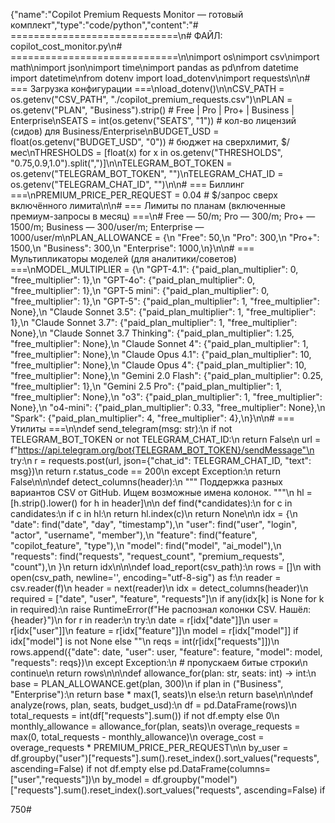 {"name":"Copilot Premium Requests Monitor — готовый комплект","type":"code/python","content":"# =============================\n# ФАЙЛ: copilot_cost_monitor.py\n# =============================\n\nimport os\nimport csv\nimport math\nimport json\nimport time\nimport pandas as pd\nfrom datetime import datetime\nfrom dotenv import load_dotenv\nimport requests\n\n# === Загрузка конфигурации ===\nload_dotenv()\n\nCSV_PATH = os.getenv("CSV_PATH", "./copilot_premium_requests.csv")\nPLAN = os.getenv("PLAN", "Business").strip()  # Free | Pro | Pro+ | Business | Enterprise\nSEATS = int(os.getenv("SEATS", "1"))         # кол-во лицензий (сидов) для Business/Enterprise\nBUDGET_USD = float(os.getenv("BUDGET_USD", "0"))  # бюджет на сверхлимит, $/мес\nTHRESHOLDS = [float(x) for x in os.getenv("THRESHOLDS", "0.75,0.9,1.0").split(",")]\n\nTELEGRAM_BOT_TOKEN = os.getenv("TELEGRAM_BOT_TOKEN", "")\nTELEGRAM_CHAT_ID = os.getenv("TELEGRAM_CHAT_ID", "")\n\n# === Биллинг ===\nPREMIUM_PRICE_PER_REQUEST = 0.04  # $/запрос сверх включённого лимита\n\n# === Лимиты по планам (включенные премиум-запросы в месяц) ===\n# Free — 50/m; Pro — 300/m; Pro+ — 1500/m; Business — 300/user/m; Enterprise — 1000/user/m\nPLAN_ALLOWANCE = {\n    "Free": 50,\n    "Pro": 300,\n    "Pro+": 1500,\n    "Business": 300,\n    "Enterprise": 1000,\n}\n\n# === Мультипликаторы моделей (для аналитики/советов) ===\nMODEL_MULTIPLIER = {\n    "GPT-4.1": {"paid_plan_multiplier": 0, "free_multiplier": 1},\n    "GPT-4o": {"paid_plan_multiplier": 0, "free_multiplier": 1},\n    "GPT-5 mini": {"paid_plan_multiplier": 0, "free_multiplier": 1},\n    "GPT-5": {"paid_plan_multiplier": 1, "free_multiplier": None},\n    "Claude Sonnet 3.5": {"paid_plan_multiplier": 1, "free_multiplier": 1},\n    "Claude Sonnet 3.7": {"paid_plan_multiplier": 1, "free_multiplier": None},\n    "Claude Sonnet 3.7 Thinking": {"paid_plan_multiplier": 1.25, "free_multiplier": None},\n    "Claude Sonnet 4": {"paid_plan_multiplier": 1, "free_multiplier": None},\n    "Claude Opus 4.1": {"paid_plan_multiplier": 10, "free_multiplier": None},\n    "Claude Opus 4": {"paid_plan_multiplier": 10, "free_multiplier": None},\n    "Gemini 2.0 Flash": {"paid_plan_multiplier": 0.25, "free_multiplier": 1},\n    "Gemini 2.5 Pro": {"paid_plan_multiplier": 1, "free_multiplier": None},\n    "o3": {"paid_plan_multiplier": 1, "free_multiplier": None},\n    "o4-mini": {"paid_plan_multiplier": 0.33, "free_multiplier": None},\n    "Spark": {"paid_plan_multiplier": 4, "free_multiplier": 4},\n}\n\n# === Утилиты ===\n\ndef send_telegram(msg: str):\n    if not TELEGRAM_BOT_TOKEN or not TELEGRAM_CHAT_ID:\n        return False\n    url = f"https://api.telegram.org/bot{TELEGRAM_BOT_TOKEN}/sendMessage"\n    try:\n        r = requests.post(url, json={"chat_id": TELEGRAM_CHAT_ID, "text": msg})\n        return r.status_code == 200\n    except Exception:\n        return False\n\n\ndef detect_columns(header):\n    """ Поддержка разных вариантов CSV от GitHub. Ищем возможные имена колонок. """\n    hl = [h.strip().lower() for h in header]\n\n    def find(*candidates):\n        for c in candidates:\n            if c in hl:\n                return hl.index(c)\n        return None\n\n    idx = {\n        "date": find("date", "day", "timestamp"),\n        "user": find("user", "login", "actor", "username", "member"),\n        "feature": find("feature", "copilot_feature", "type"),\n        "model": find("model", "ai_model"),\n        "requests": find("requests", "request_count", "premium_requests", "count"),\n    }\n    return idx\n\n\ndef load_report(csv_path):\n    rows = []\n    with open(csv_path, newline='', encoding="utf-8-sig") as f:\n        reader = csv.reader(f)\n        header = next(reader)\n        idx = detect_columns(header)\n        required = ["date", "user", "feature", "requests"]\n        if any(idx[k] is None for k in required):\n            raise RuntimeError(f"Не распознал колонки CSV. Нашёл: {header}")\n        for r in reader:\n            try:\n                date = r[idx["date"]]\n                user = r[idx["user"]]\n                feature = r[idx["feature"]]\n                model = r[idx["model"]] if idx["model"] is not None else ""\n                reqs = int(r[idx["requests"]])\n                rows.append({"date": date, "user": user, "feature": feature, "model": model, "requests": reqs})\n            except Exception:\n                # пропускаем битые строки\n                continue\n    return rows\n\n\ndef allowance_for(plan: str, seats: int) -> int:\n    base = PLAN_ALLOWANCE.get(plan, 300)\n    if plan in ("Business", "Enterprise"):\n        return base * max(1, seats)\n    else:\n        return base\n\n\ndef analyze(rows, plan, seats, budget_usd):\n    df = pd.DataFrame(rows)\n    total_requests = int(df["requests"].sum()) if not df.empty else 0\n    monthly_allowance = allowance_for(plan, seats)\n    overage_requests = max(0, total_requests - monthly_allowance)\n    overage_cost = overage_requests * PREMIUM_PRICE_PER_REQUEST\n\n    by_user = df.groupby("user")["requests"].sum().reset_index().sort_values("requests", ascending=False) if not df.empty else pd.DataFrame(columns=["user","requests"])\n    by_model = df.groupby("model")["requests"].sum().reset_index().sort_values("requests", ascending=False) if

750# 

